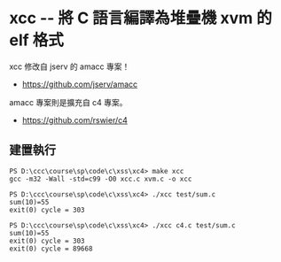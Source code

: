 # xcc -- 將 C 語言編譯為堆疊機 xvm 的 elf 格式

xcc 修改自 jserv 的 amacc 專案！

* https://github.com/jserv/amacc

amacc 專案則是擴充自 c4 專案。

* https://github.com/rswier/c4

## 建置執行

```
PS D:\ccc\course\sp\code\c\xss\xc4> make xcc
gcc -m32 -Wall -std=c99 -O0 xcc.c xvm.c -o xcc

PS D:\ccc\course\sp\code\c\xss\xc4> ./xcc test/sum.c
sum(10)=55
exit(0) cycle = 303

PS D:\ccc\course\sp\code\c\xss\xc4> ./xcc c4.c test/sum.c
sum(10)=55
exit(0) cycle = 303
exit(0) cycle = 89668
```
